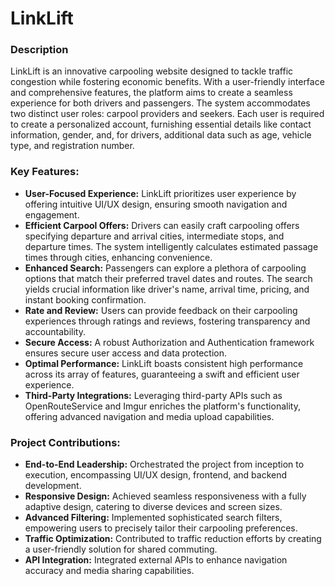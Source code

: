 # LinkLift

### Description

LinkLift is an innovative carpooling website designed to tackle traffic congestion while fostering economic benefits. With a user-friendly interface and comprehensive features, the platform aims to create a seamless experience for both drivers and passengers. The system accommodates two distinct user roles: carpool providers and seekers. Each user is required to create a personalized account, furnishing essential details like contact information, gender, and, for drivers, additional data such as age, vehicle type, and registration number.

### **Key Features:**

- **User-Focused Experience:** LinkLift prioritizes user experience by offering intuitive UI/UX design, ensuring smooth navigation and engagement.
- **Efficient Carpool Offers:** Drivers can easily craft carpooling offers specifying departure and arrival cities, intermediate stops, and departure times. The system intelligently calculates estimated passage times through cities, enhancing convenience.
- **Enhanced Search:** Passengers can explore a plethora of carpooling options that match their preferred travel dates and routes. The search yields crucial information like driver's name, arrival time, pricing, and instant booking confirmation.
- **Rate and Review:** Users can provide feedback on their carpooling experiences through ratings and reviews, fostering transparency and accountability.
- **Secure Access:** A robust Authorization and Authentication framework ensures secure user access and data protection.
- **Optimal Performance:** LinkLift boasts consistent high performance across its array of features, guaranteeing a swift and efficient user experience.
- **Third-Party Integrations:** Leveraging third-party APIs such as OpenRouteService and Imgur enriches the platform's functionality, offering advanced navigation and media upload capabilities.

### **Project Contributions:**

- **End-to-End Leadership:** Orchestrated the project from inception to execution, encompassing UI/UX design, frontend, and backend development.
- **Responsive Design:** Achieved seamless responsiveness with a fully adaptive design, catering to diverse devices and screen sizes.
- **Advanced Filtering:** Implemented sophisticated search filters, empowering users to precisely tailor their carpooling preferences.
- **Traffic Optimization:** Contributed to traffic reduction efforts by creating a user-friendly solution for shared commuting.
- **API Integration:** Integrated external APIs to enhance navigation accuracy and media sharing capabilities.
